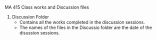 MA 415 Class works and Discussion files

1. Discussion Folder
   - Contains all the works completed in the discussion sessions.
   - The names of the files in the Discussio folder are the date of the disussion sessions.
